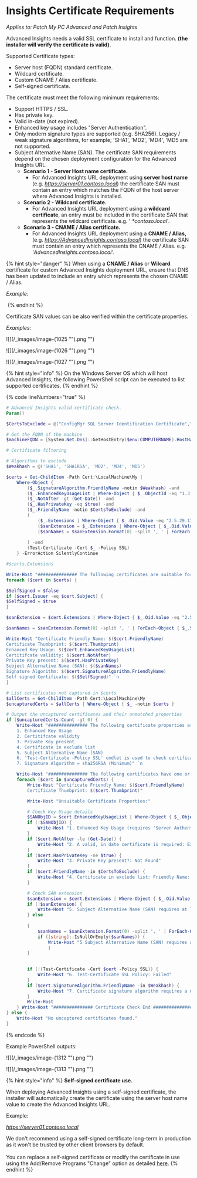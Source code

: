 # Insights Certificate Requirements

_Applies to: Patch My PC Advanced and Patch Insights_

Advanced Insights needs a valid SSL certificate to install and function. **(the installer will verify the certificate is valid).**

Supported Certificate types:

* Server host (FQDN) standard certificate.
* Wildcard certificate.
* Custom CNAME / Alias certificate.
* Self-signed certificate.

The certificate must meet the following minimum requirements:

* Support HTTPS / SSL.
* Has private key.
* Valid in-date (not expired).
* Enhanced key usage includes "Server Authentication".
* Only modern signature types are supported (e.g. SHA256). Legacy / weak signature algorithms, for example; 'SHA1', 'MD2', 'MD4', 'MD5 are not supported.
* Subject Alternative Name (SAN). The certificate SAN requirements depend on the chosen deployment configuration for the Advanced Insights URL.
  * **Scenario 1 - Server Host name certificate.**
    * For Advanced Insights URL deployment using **server host name** (e.g. _https://server01.contoso.local_) the certificate SAN must contain an entry which matches the FQDN of the host server where Advanced Insights is installed.
  * **Scenario 2 - Wildcard certificate.**
    * For Advanced Insights URL deployment using a **wildcard certificate**, an entry must be included in the certificate SAN that represents the wildcard certificate. e.g. ' _\*contoso.local_'.
  * **Scenario 3 - CNAME / Alias certificate.**
    * For Advanced Insights URL deployment using a **CNAME / Alias,** (e.g. _https://AdvancedInsights.contoso.local_) the certificate SAN must contain an entry which represents the CNAME / Alias. e.g. '_AdvancedInsights.contoso.local'._

{% hint style="danger" %}
When using a **CNAME / Alias** or **Wilcard** certificate for custom Advanced Insights deployment URL, ensure that DNS has been updated to include an entry which represents the chosen CNAME / Alias.

_Example:_

<img src="../../.gitbook/assets/image (1024).png" alt="" data-size="original">
{% endhint %}

Certificate SAN values can be also verified within the certificate properties.

_Examples:_

!\[]\(/\_images/image-(1025 "").png "")

!\[]\(/\_images/image-(1026 "").png "")

!\[]\(/\_images/image-(1027 "").png "")

{% hint style="info" %}
On the Windows Server OS which will host Advanced Insights, the following PowerShell script can be executed to list supported certificates.
{% endhint %}

{% code lineNumbers="true" %}
```powershell
# Advanced Insights valid certificate check.
Param()

$CertsToExclude = @("ConfigMgr SQL Server Identification Certificate","WMSVC-SHA2")

# Get the FQDN of the machine
$machineFQDN = [System.Net.Dns]::GetHostEntry($env:COMPUTERNAME).HostName

# Certificate filtering

# Algorithms to exclude
$Weakhash = @('SHA1', 'SHA1RSA', 'MD2', 'MD4', 'MD5')

$certs = Get-ChildItem -Path Cert:\LocalMachine\My |
    Where-Object {
        ($_.SignatureAlgorithm.FriendlyName -notin $Weakhash) -and
        ($_.EnhancedKeyUsageList | Where-Object { $_.ObjectId -eq "1.3.6.1.5.5.7.3.1"} ) -and
        ($_.NotAfter -gt (Get-Date)) -and
        ($_.HasPrivateKey -eq $true) -and
        ($_.FriendlyName -notin $CertsToExclude) -and
        (
            ($_.Extensions | Where-Object { $_.Oid.Value -eq "2.5.29.17" }) -and
            ($sanExtension = $_.Extensions | Where-Object { $_.Oid.Value -eq "2.5.29.17" }) -and
            ($sanNames = $sanExtension.Format(0) -split ', ' | ForEach-Object { $_.Split('=')[1].Trim() })
            
        ) -and
        (Test-Certificate -Cert $_ -Policy SSL)
    } -ErrorAction SilentlyContinue

#$certs.Extensions

Write-Host "############### The following certificates are suitable for Advanced Insights: ###############"`n
foreach ($cert in $certs) {

$SelfSigned = $false    
if ($cert.Issuer -eq $cert.Subject) {
$SelfSigned = $true
}

$sanExtension = $cert.Extensions | Where-Object { $_.Oid.Value -eq "2.5.29.17" }

$sanNames = $sanExtension.Format(0) -split ', ' | ForEach-Object { $_.Split('=')[1].Trim() }

Write-Host "Certificate Friendly Name: $($cert.FriendlyName)
Certificate Thumbprint: $($cert.Thumbprint)
Enhanced Key Usage: $($cert.EnhancedKeyUsageList)
Certitifcate validity: $($cert.NotAfter)
Private Key present: $($cert.HasPrivateKey)
Subject Alternative Name (SAN): $($sanNames)
Signature Algorithm: $($cert.SignatureAlgorithm.FriendlyName)
Self signed Certificate: $($SelfSigned)" `n
}

# List certificates not captured in $certs
$allCerts = Get-ChildItem -Path Cert:\LocalMachine\My
$uncapturedCerts = $allCerts | Where-Object { $_ -notin $certs }

# Output the uncaptured certificates and their unmatched properties
if ($uncapturedCerts.Count -gt 0) {
    Write-Host "############### The following certificate properties are checked: ###############`n
    1. Enhanced Key Usage
    2. Certitifcate validity
    3. Private Key present
    4. Certificate in exclude list
    5. Subject Alternative Name (SAN)
    6. 'Test-Certificate -Policy SSL' cmdlet is used to check certificate is valid for SSL and root cert can be validated
    7. Signature Algorithm = sha256RSA (Minimum)" `n

    Write-Host "############### The following certificates have one or more property values which are not suitable for Advanced Insights: ###############"`n -ForegroundColor Yellow
    foreach ($cert in $uncapturedCerts) {
        Write-Host "Certificate Friendly Name: $($cert.FriendlyName)
        Certificate Thumbprint: $($cert.Thumbprint)"

        Write-Host "Unsuitable Certificate Properties:"

        # Check Key Usage details
        $SANObjID = $cert.EnhancedKeyUsageList | Where-Object { $_.ObjectId -eq '1.3.6.1.5.5.7.3.1'}        
        if (!$SANObjID) {
            Write-Host "1. Enhanced Key Usage (requires 'Server Authentication') value found: $($cert.EnhancedKeyUsageList)"
        }
        if ($cert.NotAfter -le (Get-Date)) {
            Write-Host "2. A valid, in date certificate is required: Expiration Date found: $($cert.NotAfter)"
        }
        if ($cert.HasPrivateKey -ne $true) {
            Write-Host "3. Private Key present?: Not Found"
        }
        if ($cert.FriendlyName -in $CertsToExclude) {
            Write-Host "4. Certificate in exclude list: Friendly Name: $($cert.FriendlyName)"
        }

        # Check SAN extension
        $sanExtension = $cert.Extensions | Where-Object { $_.Oid.Value -eq "2.5.29.17" }
        if (!$sanExtension) {
            Write-Host "5. Subject Alternative Name (SAN) requires at least one entry matches the server FQDN or is a wildcard which matches the server domain name e.g. '*.internaldomain.local. SAN value(s):: Not Found"
        } else
        
        {
            $sanNames = $sanExtension.Format(0) -split ', ' | ForEach-Object { $_.Split('=')[1].Trim() }
            if ([string]::IsNullOrEmpty($sanNames)) {
                Write-Host "5 Subject Alternative Name (SAN) requires at least one entry matches the server FQDN or is a wildcard which matches the server domain name e.g. '*.internaldomain.local. SAN value(s): $($sanNames -join ', ')"
                }
        }
        

        if (!(Test-Certificate -Cert $cert -Policy SSL)) {
            Write-Host "6. Test-Certificate SSL Policy: Failed"
        }
        if ($cert.SignatureAlgorithm.FriendlyName -in $Weakhash) {
            Write-Host "7. Certificate signature algorithm requires a minimum of SHA256 RSA. Legacy / weak algorithms e.g. 'SHA1', 'MD2', 'MD4', 'MD5 are not supported. Signature Algorithm found: $($cert.SignatureAlgorithm.FriendlyName)"`n
        }
        Write-Host
    } Write-Host "############### Certificate Check End ###############"
} else {
    Write-Host "No uncaptured certificates found."
}
```
{% endcode %}

Example PowerShell outputs:

!\[]\(/\_images/image-(1312 "").png "")

!\[]\(/\_images/image-(1313 "").png "")

{% hint style="info" %}
**Self-signed certificate use.**

When deploying Advanced Insights using a self-signed certificate, the installer will automatically create the certificate using the server host name value to create the Advanced Insights URL.

Example:

_https://server01.contoso.local_

We don't recommend using a self-signed certificate long-term in production as it won't be trusted by other client browsers by default.\
\
You can replace a self-signed certificate or modify the certificate in use using the Add/Remove Programs "Change" option as detailed [here](../modify-insights/modify-insights-ssl-certificate.md).
{% endhint %}
